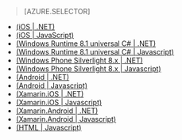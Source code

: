 > [AZURE.SELECTOR]
- [(iOS | .NET)](/zh-cn/documentation/articles/mobile-services-dotnet-backend-ios-get-started-users/)
- [(iOS | JavaScript)](/zh-cn/documentation/articles/mobile-services-ios-get-started-users/)
- [(Windows Runtime 8.1 universal C# | .NET)](/zh-cn/documentation/articles/mobile-services-dotnet-backend-windows-universal-dotnet-get-started-users/)
- [(Windows Runtime 8.1 universal C# | Javascript)](/zh-cn/documentation/articles/mobile-services-javascript-backend-windows-universal-dotnet-get-started-users/)
- [(Windows Phone Silverlight 8.x | .NET)](/zh-cn/documentation/articles/mobile-services-dotnet-backend-windows-phone-get-started-users/)
- [(Windows Phone Silverlight 8.x | Javascript)](/zh-cn/documentation/articles/mobile-services-windows-phone-get-started-users/)
- [(Android | .NET)](/zh-cn/documentation/articles/mobile-services-dotnet-backend-android-get-started-users/)
- [(Android | Javascript)](/zh-cn/documentation/articles/mobile-services-android-get-started-users/)
- [(Xamarin.iOS | .NET)](/zh-cn/documentation/articles/mobile-services-dotnet-backend-xamarin-ios-get-started-users/)
- [(Xamarin.iOS | Javascript)](/zh-cn/documentation/articles/partner-xamarin-mobile-services-ios-get-started-users/)
- [(Xamarin.Android | .NET)](/zh-cn/documentation/articles/mobile-services-dotnet-backend-xamarin-android-get-started-users/)
- [(Xamarin.Android | Javascript)](/zh-cn/documentation/articles/partner-xamarin-mobile-services-android-get-started-users/)
- [(HTML | Javascript)](/zh-cn/documentation/articles/mobile-services-html-get-started-users/)
<!-- - [(Appcelerator | Javascript)](/zh-cn/documentation/articles/partner-appcelerator-mobile-services-javascript-backend-appcelerator-get-started-users/) -->

<!---HONumber=74-->